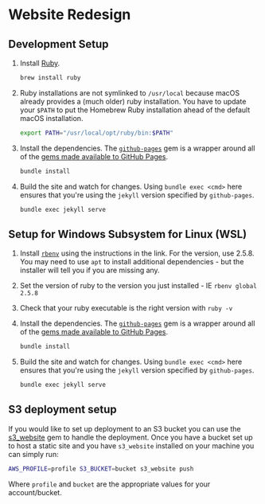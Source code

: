 # Website Redesign

## Development Setup

1. Install [Ruby][ruby].

    ```bash
    brew install ruby
    ```

2. Ruby installations are not symlinked to `/usr/local` because macOS already provides a (much older) ruby installation. You have to update your `$PATH` to put the Homebrew Ruby installation ahead of the default macOS installation.

    ```bash
    export PATH="/usr/local/opt/ruby/bin:$PATH"
    ```

3. Install the dependencies. The [`github-pages`][ghp] gem is a wrapper around all of the [gems made available to GitHub Pages][ghp-gems].

    ```bash
    bundle install
    ```

4. Build the site and watch for changes. Using `bundle exec <cmd>` here ensures that you're using the `jekyll` version specified by `github-pages`.

    ```bash
    bundle exec jekyll serve
    ```

[ruby]: https://www.ruby-lang.org/en/
[ghp]: https://rubygems.org/gems/github-pages
[ghp-gems]: https://pages.github.com/versions/

## Setup for Windows Subsystem for Linux (WSL)

1. Install [`rbenv`][rbenv] using the instructions in the link.  For the version, use 2.5.8.  You may need to use `apt`
to install additional dependencies - but the installer will tell you if you are missing any.

1.  Set the version of ruby to the version you just installed - IE `rbenv global 2.5.8`

1. Check that your ruby executable is the right version with `ruby -v`

1. Install the dependencies. The [`github-pages`][ghp] gem is a wrapper around all of the [gems made available to GitHub Pages][ghp-gems].

    ```bash
    bundle install
    ```

1. Build the site and watch for changes. Using `bundle exec <cmd>` here ensures that you're using the `jekyll` version specified by `github-pages`.

    ```bash
    bundle exec jekyll serve
    ```

[rbenv]: https://gorails.com/setup/ubuntu/16.04#ruby-rbenv

## S3 deployment setup

If you would like to set up deployment to an S3 bucket you can use the [s3_website](https://github.com/laurilehmijoki/s3_website) gem to handle the deployment. Once you have a bucket set up to host a static site and you have `s3_website` installed on your machine you can simply run:

```bash
AWS_PROFILE=profile S3_BUCKET=bucket s3_website push
```

Where `profile` and `bucket` are the appropriate values for your account/bucket.
